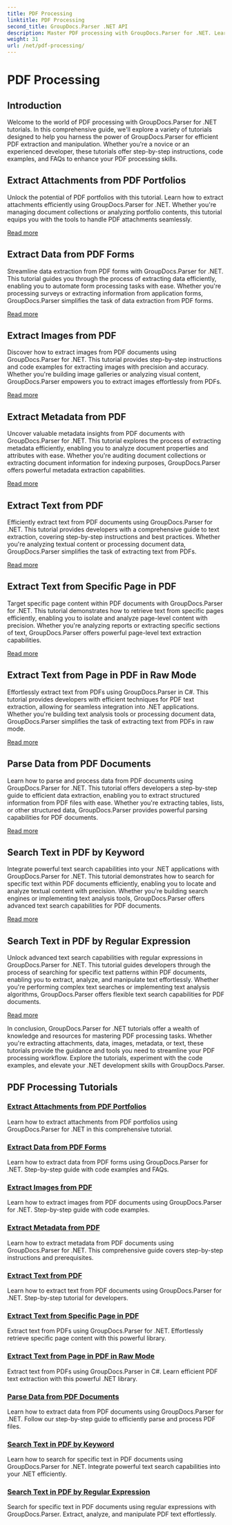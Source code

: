 ```yaml
---
title: PDF Processing
linktitle: PDF Processing
second_title: GroupDocs.Parser .NET API
description: Master PDF processing with GroupDocs.Parser for .NET. Learn to extract attachments, data, images, metadata, and text efficiently from PDFs.
weight: 31
url: /net/pdf-processing/
---
```


# PDF Processing

## Introduction

Welcome to the world of PDF processing with GroupDocs.Parser for .NET tutorials. In this comprehensive guide, we'll explore a variety of tutorials designed to help you harness the power of GroupDocs.Parser for efficient PDF extraction and manipulation. Whether you're a novice or an experienced developer, these tutorials offer step-by-step instructions, code examples, and FAQs to enhance your PDF processing skills.

## Extract Attachments from PDF Portfolios
Unlock the potential of PDF portfolios with this tutorial. Learn how to extract attachments efficiently using GroupDocs.Parser for .NET. Whether you're managing document collections or analyzing portfolio contents, this tutorial equips you with the tools to handle PDF attachments seamlessly.

[Read more](./extract-attachments-from-pdf-portfolios/)

## Extract Data from PDF Forms
Streamline data extraction from PDF forms with GroupDocs.Parser for .NET. This tutorial guides you through the process of extracting data efficiently, enabling you to automate form processing tasks with ease. Whether you're processing surveys or extracting information from application forms, GroupDocs.Parser simplifies the task of data extraction from PDF forms.

[Read more](./extract-data-from-pdf-forms/)

## Extract Images from PDF
Discover how to extract images from PDF documents using GroupDocs.Parser for .NET. This tutorial provides step-by-step instructions and code examples for extracting images with precision and accuracy. Whether you're building image galleries or analyzing visual content, GroupDocs.Parser empowers you to extract images effortlessly from PDFs.

[Read more](./extract-images-from-pdf/)

## Extract Metadata from PDF
Uncover valuable metadata insights from PDF documents with GroupDocs.Parser for .NET. This tutorial explores the process of extracting metadata efficiently, enabling you to analyze document properties and attributes with ease. Whether you're auditing document collections or extracting document information for indexing purposes, GroupDocs.Parser offers powerful metadata extraction capabilities.

[Read more](./extract-metadata-from-pdf/)

## Extract Text from PDF
Efficiently extract text from PDF documents using GroupDocs.Parser for .NET. This tutorial provides developers with a comprehensive guide to text extraction, covering step-by-step instructions and best practices. Whether you're analyzing textual content or processing document data, GroupDocs.Parser simplifies the task of extracting text from PDFs.

[Read more](./extract-text-from-pdf/)

## Extract Text from Specific Page in PDF
Target specific page content within PDF documents with GroupDocs.Parser for .NET. This tutorial demonstrates how to retrieve text from specific pages efficiently, enabling you to isolate and analyze page-level content with precision. Whether you're analyzing reports or extracting specific sections of text, GroupDocs.Parser offers powerful page-level text extraction capabilities.

[Read more](./extract-text-from-specific-page-in-pdf/)

## Extract Text from Page in PDF in Raw Mode
Effortlessly extract text from PDFs using GroupDocs.Parser in C#. This tutorial provides developers with efficient techniques for PDF text extraction, allowing for seamless integration into .NET applications. Whether you're building text analysis tools or processing document data, GroupDocs.Parser simplifies the task of extracting text from PDFs in raw mode.

[Read more](./extract-text-from-page-in-pdf-in-raw-mode/)

## Parse Data from PDF Documents
Learn how to parse and process data from PDF documents using GroupDocs.Parser for .NET. This tutorial offers developers a step-by-step guide to efficient data extraction, enabling you to extract structured information from PDF files with ease. Whether you're extracting tables, lists, or other structured data, GroupDocs.Parser provides powerful parsing capabilities for PDF documents.

[Read more](./parse-data-from-pdf-documents/)

## Search Text in PDF by Keyword
Integrate powerful text search capabilities into your .NET applications with GroupDocs.Parser for .NET. This tutorial demonstrates how to search for specific text within PDF documents efficiently, enabling you to locate and analyze textual content with precision. Whether you're building search engines or implementing text analysis tools, GroupDocs.Parser offers advanced text search capabilities for PDF documents.

[Read more](./search-text-in-pdf-by-keyword/)

## Search Text in PDF by Regular Expression
Unlock advanced text search capabilities with regular expressions in GroupDocs.Parser for .NET. This tutorial guides developers through the process of searching for specific text patterns within PDF documents, enabling you to extract, analyze, and manipulate text effortlessly. Whether you're performing complex text searches or implementing text analysis algorithms, GroupDocs.Parser offers flexible text search capabilities for PDF documents.

[Read more](./search-text-in-pdf-by-regular-expression/)

In conclusion, GroupDocs.Parser for .NET tutorials offer a wealth of knowledge and resources for mastering PDF processing tasks. Whether you're extracting attachments, data, images, metadata, or text, these tutorials provide the guidance and tools you need to streamline your PDF processing workflow. Explore the tutorials, experiment with the code examples, and elevate your .NET development skills with GroupDocs.Parser.
## PDF Processing Tutorials
### [Extract Attachments from PDF Portfolios](./extract-attachments-from-pdf-portfolios/)
Learn how to extract attachments from PDF portfolios using GroupDocs.Parser for .NET in this comprehensive tutorial.
### [Extract Data from PDF Forms](./extract-data-from-pdf-forms/)
Learn how to extract data from PDF forms using GroupDocs.Parser for .NET. Step-by-step guide with code examples and FAQs.
### [Extract Images from PDF](./extract-images-from-pdf/)
Learn how to extract images from PDF documents using GroupDocs.Parser for .NET. Step-by-step guide with code examples.
### [Extract Metadata from PDF](./extract-metadata-from-pdf/)
Learn how to extract metadata from PDF documents using GroupDocs.Parser for .NET. This comprehensive guide covers step-by-step instructions and prerequisites.
### [Extract Text from PDF](./extract-text-from-pdf/)
Learn how to extract text from PDF documents using GroupDocs.Parser for .NET. Step-by-step tutorial for developers.
### [Extract Text from Specific Page in PDF](./extract-text-from-specific-page-in-pdf/)
Extract text from PDFs using GroupDocs.Parser for .NET. Effortlessly retrieve specific page content with this powerful library.
### [Extract Text from Page in PDF in Raw Mode](./extract-text-from-page-in-pdf-in-raw-mode/)
Extract text from PDFs using GroupDocs.Parser in C#. Learn efficient PDF text extraction with this powerful .NET library.
### [Parse Data from PDF Documents](./parse-data-from-pdf-documents/)
Learn how to extract data from PDF documents using GroupDocs.Parser for .NET. Follow our step-by-step guide to efficiently parse and process PDF files.
### [Search Text in PDF by Keyword](./search-text-in-pdf-by-keyword/)
Learn how to search for specific text in PDF documents using GroupDocs.Parser for .NET. Integrate powerful text search capabilities into your .NET efficiently.
### [Search Text in PDF by Regular Expression](./search-text-in-pdf-by-regular-expression/)
Search for specific text in PDF documents using regular expressions with GroupDocs.Parser. Extract, analyze, and manipulate PDF text effortlessly.
